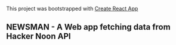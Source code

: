 This project was bootstrapped with [Create React App](https://github.com/facebook/create-react-app)
## NEWSMAN - A Web app fetching data from Hacker Noon API
